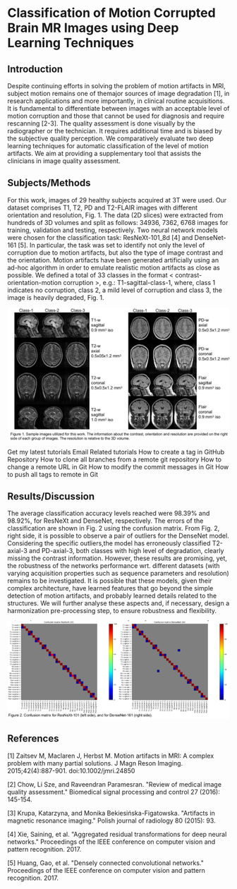 # Classification of Motion Corrupted Brain MR Images using Deep Learning Techniques


## Introduction

Despite continuing efforts in solving the problem of motion artifacts in MRI, 
subject motion remains one of themajor sources of image degradation [1], 
in research applications and more importantly, in clinical routine acquisitions. 
It is fundamental to differentiate between images with an acceptable level of motion corruption and those that cannot be used for diagnosis and require rescanning [2-3]. The quality assessment is done visually by the radiographer or the technician. It requires additional time and is biased by the subjective quality perception. We comparatively evaluate two deep learning techniques for automatic classification of the level of motion artifacts. We aim at providing a supplementary tool that assists the clinicians in image quality assessment.

## Subjects/Methods

For this work, images of 29 healthy subjects acquired at 3T were used. 
Our dataset comprises T1, T2, PD and T2-FLAIR images with different orientation and resolution, Fig. 1.
The data (2D slices) were extracted from hundreds of 3D volumes and split as follows: 
34936, 7362, 6768 images for training, validation and testing, respectively. 
Two neural network models were chosen for the classification task: ResNeXt-101_8d [4] and DenseNet-161 [5]. 
In particular, the task was set to identify not only the level of corruption due to motion artifacts, 
but also the type of image contrast and the orientation. 
Motion artifacts have been generated artificially using an ad-hoc algorithm in order to emulate realistic motion artifacts as close as possible. 
We defined a total of 33 classes in the format < contrast-orientation-motion corruption >, 
e.g.: T1-sagittal-class-1, where, class 1 indicates no corruption, class 2, 
a mild level of corruption and class 3, the image is heavily degraded, Fig. 1. 

![Figure 1.](https://github.com/sarcDV/Motion-on-flight/blob/main/fig-1.png)

Get my latest tutorials
Email
Related tutorials
How to create a tag in GitHub Repository
How to clone all branches from a remote git repository
How to change a remote URL in Git
How to modify the commit messages in Git
How to push all tags to remote in Git

## Results/Discussion

The average classification accuracy levels reached were 98.39% and 98.92%, for ResNeXt and DenseNet, respectively. 
The errors of the classification are shown in Fig. 2 using the confusion matrix. From Fig. 2,
right side, it is possible to observe a pair of outliers for the DenseNet model. 
Considering the specific outliers,the model has erroneously classified T2-axial-3 and PD-axial-3,
both classes with high level of degradation, clearly missing the contrast information. 
However, these results are promising, yet, the robustness of the networks performance wrt. different datasets (with varying acquisition properties such as sequence parameters and resolution) remains to be investigated. 
It is possible that these models, given their complex architecture, 
have learned features that go beyond the simple detection of motion artifacts, and probably learned details related to the structures. 
We will further analyse these aspects and, if necessary, design a harmonization pre-processing step, to ensure robustness and flexibility.

![Figure 2.](https://github.com/sarcDV/Motion-on-flight/blob/main/fig-2.png)

## References
[1] Zaitsev M, Maclaren J, Herbst M. Motion artifacts in MRI: A complex problem with many partial solutions. J Magn Reson Imaging. 2015;42(4):887-901. doi:10.1002/jmri.24850

[2] Chow, Li Sze, and Raveendran Paramesran. "Review of medical image quality assessment." Biomedical signal processing and control 27 (2016): 145-154.

[3] Krupa, Katarzyna, and Monika Bekiesińska-Figatowska. "Artifacts in magnetic resonance imaging." Polish journal of radiology 80 (2015): 93.

[4] Xie, Saining, et al. "Aggregated residual transformations for deep neural networks." Proceedings of the IEEE conference on computer vision and pattern recognition. 2017.

[5] Huang, Gao, et al. "Densely connected convolutional networks." Proceedings of the IEEE conference on computer vision and pattern recognition. 2017.
